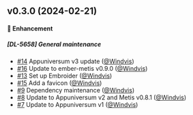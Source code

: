 ## v0.3.0 (2024-02-21)

#### :rocket: Enhancement

##### [DL-5658] General maintenance

- [#14](https://github.com/lblod/frontend-centrale-vindplaats/pull/14) Appuniversum v3 update ([@Windvis](https://github.com/Windvis))
- [#16](https://github.com/lblod/frontend-centrale-vindplaats/pull/16) Update to ember-metis v0.9.0 ([@Windvis](https://github.com/Windvis))
- [#13](https://github.com/lblod/frontend-centrale-vindplaats/pull/13) Set up Embroider ([@Windvis](https://github.com/Windvis))
- [#15](https://github.com/lblod/frontend-centrale-vindplaats/pull/15) Add a favicon ([@Windvis](https://github.com/Windvis))
- [#9](https://github.com/lblod/frontend-centrale-vindplaats/pull/9) Dependency maintenance ([@Windvis](https://github.com/Windvis))
- [#8](https://github.com/lblod/frontend-centrale-vindplaats/pull/8) Update to Appuniversum v2 and Metis v0.8.1 ([@Windvis](https://github.com/Windvis))
- [#7](https://github.com/lblod/frontend-centrale-vindplaats/pull/7) Update to Appuniversum v1 ([@Windvis](https://github.com/Windvis))
